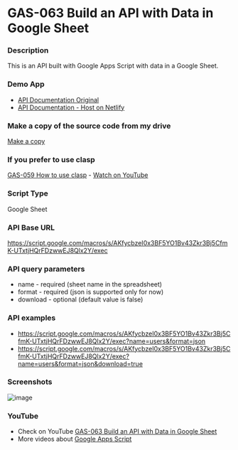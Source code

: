 # GAS-063 Build an API with Data in Google Sheet

### Description
This is an API built with Google Apps Script with data in a Google Sheet.

### Demo App
* [API Documentation Original](https://script.google.com/macros/s/AKfycbzeI0x3BF5YO1Bv43Zkr3Bj5CfmK-UTxtjHQrFDzwwEJ8Qlx2Y/exec)
* [API Documentation - Host on Netlify](https://api-gas.netlify.app/)

### Make a copy of the source code from my drive
[Make a copy](https://docs.google.com/spreadsheets/d/1OK3SBa6eZyJ5Rrd2oZr2HBmhsws8opivW2LnCqOXYtA/copy)

### If you prefer to use clasp
[GAS-059 How to use clasp](https://github.com/ashtonfei/google-apps-script-projects/tree/GAS-259) - [Watch on YouTube](https://youtu.be/V-oE2OyvTKM)

### Script Type
Google Sheet

### API Base URL
https://script.google.com/macros/s/AKfycbzeI0x3BF5YO1Bv43Zkr3Bj5CfmK-UTxtjHQrFDzwwEJ8Qlx2Y/exec

### API query parameters
* name - required (sheet name in the spreadsheet)
* format - required (json is supported only for now)
* download - optional (default value is false)

### API examples
* https://script.google.com/macros/s/AKfycbzeI0x3BF5YO1Bv43Zkr3Bj5CfmK-UTxtjHQrFDzwwEJ8Qlx2Y/exec?name=users&format=json
* https://script.google.com/macros/s/AKfycbzeI0x3BF5YO1Bv43Zkr3Bj5CfmK-UTxtjHQrFDzwwEJ8Qlx2Y/exec?name=users&format=json&download=true

### Screenshots
![image](https://user-images.githubusercontent.com/16481229/91168067-92172880-e707-11ea-9cbc-a29031a203ee.png)


### YouTube
* Check on YouTube [GAS-063 Build an API with Data in Google Sheet](https://youtu.be/6RwjYyfZDBs)
* More videos about [Google Apps Script](https://www.youtube.com/playlist?list=PLQhwjnEjYj8Bf_EZDrrcmkB9vcB9Sk3x0)

